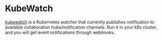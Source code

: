 # KubeWatch
[kubewatch](https://github.com/bitnami-labs/kubewatch) is a Kubernetes watcher that currently publishes notification to available collaboration hubs/notification channels. Run it in your k8s cluster, and you will get event notifications through webhooks.